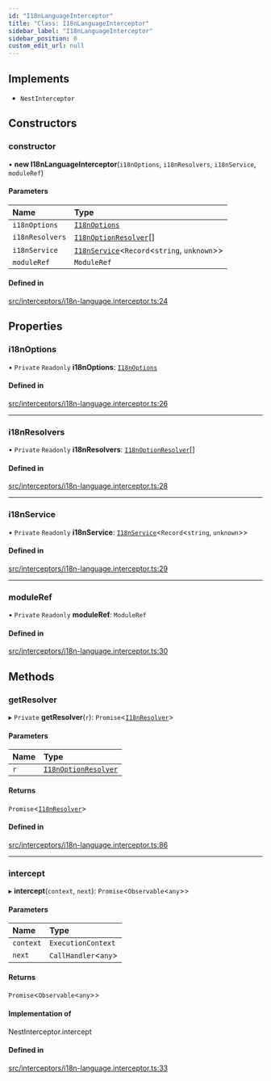 ```yaml
---
id: "I18nLanguageInterceptor"
title: "Class: I18nLanguageInterceptor"
sidebar_label: "I18nLanguageInterceptor"
sidebar_position: 0
custom_edit_url: null
---
```


## Implements

- `NestInterceptor`

## Constructors

### constructor

• **new I18nLanguageInterceptor**(`i18nOptions`, `i18nResolvers`, `i18nService`, `moduleRef`)

#### Parameters

| Name | Type |
| :------ | :------ |
| `i18nOptions` | [`I18nOptions`](../interfaces/I18nOptions.md) |
| `i18nResolvers` | [`I18nOptionResolver`](../modules.md#i18noptionresolver)[] |
| `i18nService` | [`I18nService`](I18nService.md)<`Record`<`string`, `unknown`\>\> |
| `moduleRef` | `ModuleRef` |

#### Defined in

[src/interceptors/i18n-language.interceptor.ts:24](https://github.com/toonvanstrijp/nestjs-i18n/blob/085d31c/src/interceptors/i18n-language.interceptor.ts#L24)

## Properties

### i18nOptions

• `Private` `Readonly` **i18nOptions**: [`I18nOptions`](../interfaces/I18nOptions.md)

#### Defined in

[src/interceptors/i18n-language.interceptor.ts:26](https://github.com/toonvanstrijp/nestjs-i18n/blob/085d31c/src/interceptors/i18n-language.interceptor.ts#L26)

___

### i18nResolvers

• `Private` `Readonly` **i18nResolvers**: [`I18nOptionResolver`](../modules.md#i18noptionresolver)[]

#### Defined in

[src/interceptors/i18n-language.interceptor.ts:28](https://github.com/toonvanstrijp/nestjs-i18n/blob/085d31c/src/interceptors/i18n-language.interceptor.ts#L28)

___

### i18nService

• `Private` `Readonly` **i18nService**: [`I18nService`](I18nService.md)<`Record`<`string`, `unknown`\>\>

#### Defined in

[src/interceptors/i18n-language.interceptor.ts:29](https://github.com/toonvanstrijp/nestjs-i18n/blob/085d31c/src/interceptors/i18n-language.interceptor.ts#L29)

___

### moduleRef

• `Private` `Readonly` **moduleRef**: `ModuleRef`

#### Defined in

[src/interceptors/i18n-language.interceptor.ts:30](https://github.com/toonvanstrijp/nestjs-i18n/blob/085d31c/src/interceptors/i18n-language.interceptor.ts#L30)

## Methods

### getResolver

▸ `Private` **getResolver**(`r`): `Promise`<[`I18nResolver`](../interfaces/I18nResolver.md)\>

#### Parameters

| Name | Type |
| :------ | :------ |
| `r` | [`I18nOptionResolver`](../modules.md#i18noptionresolver) |

#### Returns

`Promise`<[`I18nResolver`](../interfaces/I18nResolver.md)\>

#### Defined in

[src/interceptors/i18n-language.interceptor.ts:86](https://github.com/toonvanstrijp/nestjs-i18n/blob/085d31c/src/interceptors/i18n-language.interceptor.ts#L86)

___

### intercept

▸ **intercept**(`context`, `next`): `Promise`<`Observable`<`any`\>\>

#### Parameters

| Name | Type |
| :------ | :------ |
| `context` | `ExecutionContext` |
| `next` | `CallHandler`<`any`\> |

#### Returns

`Promise`<`Observable`<`any`\>\>

#### Implementation of

NestInterceptor.intercept

#### Defined in

[src/interceptors/i18n-language.interceptor.ts:33](https://github.com/toonvanstrijp/nestjs-i18n/blob/085d31c/src/interceptors/i18n-language.interceptor.ts#L33)
